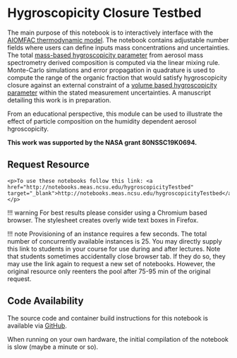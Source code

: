 # Hygroscopicity Closure Testbed

The main purpose of this notebook is to interactively interface with the [AIOMFAC thermodynamic model](http://www.aiomfac.caltech.edu/). The notebook contains adjustable number fields where users can define inputs mass concentrations and uncertainties. The total [mass-based hygroscopicity parameter](https://acp.copernicus.org/articles/13/717/2013/) from aerosol mass spectrometry derived composition is computed via the linear mixing rule. Monte-Carlo simulations and error propagation in quadrature is used to compute the range of the organic fraction that would satisfy hygroscopicity closure against an external constraint of a [volume based hygroscopicity parameter](https://acp.copernicus.org/articles/7/1961/2007/acp-7-1961-2007.html) within the stated measurement uncertainties. A manuscript detailing this work is in preparation. 

From an educational perspective, this module can be used to illustrate the effect of particle composition on the humidity dependent aerosol hgroscopicity.

**This work was supported by the NASA grant 80NSSC19K0694.**

## Request Resource

```@raw html 
<p>To use these notebooks follow this link: <a href="http://notebooks.meas.ncsu.edu/hygroscopicityTestbed" target="_blank">http://notebooks.meas.ncsu.edu/hygroscopicityTestbed</a></p> 
```

!!! warning
    For best results please consider using a Chromium based browser. The stylesheet creates overly wide text boxes in Firefox.

!!! note
    Provisioning of an instance requires a few seconds. The total number of concurrently available instances is 25. You may directly supply this link to students in your course for use during and after lectures. Note that students sometimes accidentally close browser tab. If they do so, they may use the link again to request a new set of notebooks. However, the original resource only reenters the pool after 75-95 min of the original request.

## Code Availability

The source code and container build instructions for this notebook is available via [GitHub](https://github.com/mdpetters/hygroscopicityClosureTestbed).

When running on your own hardware, the initial compilation of the notebook is slow (maybe a minute or so).  